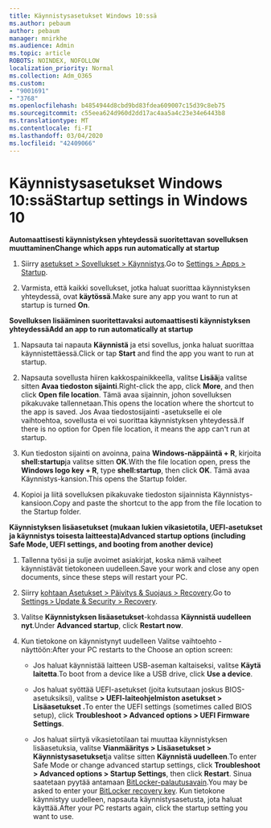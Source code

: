 ```yaml
---
title: Käynnistysasetukset Windows 10:ssä
ms.author: pebaum
author: pebaum
manager: mnirkhe
ms.audience: Admin
ms.topic: article
ROBOTS: NOINDEX, NOFOLLOW
localization_priority: Normal
ms.collection: Adm_O365
ms.custom:
- "9001691"
- "3768"
ms.openlocfilehash: b4854944d8cbd9bd83fdea609007c15d39c8eb75
ms.sourcegitcommit: c55eea624d960d2dd17ac4aa5a4c23e34e6443b8
ms.translationtype: MT
ms.contentlocale: fi-FI
ms.lasthandoff: 03/04/2020
ms.locfileid: "42409066"
---
```

# <a name="startup-settings-in-windows-10"></a><span data-ttu-id="4151f-102">Käynnistysasetukset Windows 10:ssä</span><span class="sxs-lookup"><span data-stu-id="4151f-102">Startup settings in Windows 10</span></span>

<span data-ttu-id="4151f-103">**Automaattisesti käynnistyksen yhteydessä suoritettavan sovelluksen muuttaminen**</span><span class="sxs-lookup"><span data-stu-id="4151f-103">**Change which apps run automatically at startup**</span></span>

1. <span data-ttu-id="4151f-104">Siirry [asetukset > Sovellukset > Käynnistys](ms-settings:startupapps?activationSource=GetHelp).</span><span class="sxs-lookup"><span data-stu-id="4151f-104">Go to [Settings > Apps > Startup](ms-settings:startupapps?activationSource=GetHelp).</span></span>

2. <span data-ttu-id="4151f-105">Varmista, että kaikki sovellukset, jotka haluat suorittaa käynnistyksen yhteydessä, ovat **käytössä**.</span><span class="sxs-lookup"><span data-stu-id="4151f-105">Make sure any app you want to run at startup is turned **On**.</span></span>

<span data-ttu-id="4151f-106">**Sovelluksen lisääminen suoritettavaksi automaattisesti käynnistyksen yhteydessä**</span><span class="sxs-lookup"><span data-stu-id="4151f-106">**Add an app to run automatically at startup**</span></span>

1. <span data-ttu-id="4151f-107">Napsauta tai napauta **Käynnistä** ja etsi sovellus, jonka haluat suorittaa käynnistettäessä.</span><span class="sxs-lookup"><span data-stu-id="4151f-107">Click or tap **Start** and find the app you want to run at startup.</span></span>

2. <span data-ttu-id="4151f-108">Napsauta sovellusta hiiren kakkospainikkeella, valitse **Lisää**ja valitse sitten **Avaa tiedoston sijainti**.</span><span class="sxs-lookup"><span data-stu-id="4151f-108">Right-click the app, click **More**, and then click **Open file location**.</span></span> <span data-ttu-id="4151f-109">Tämä avaa sijainnin, johon sovelluksen pikakuvake tallennetaan.</span><span class="sxs-lookup"><span data-stu-id="4151f-109">This opens the location where the shortcut to the app is saved.</span></span> <span data-ttu-id="4151f-110">Jos Avaa tiedostosijainti -asetukselle ei ole vaihtoehtoa, sovellusta ei voi suorittaa käynnistyksen yhteydessä.</span><span class="sxs-lookup"><span data-stu-id="4151f-110">If there is no option for Open file location, it means the app can't run at startup.</span></span>

3. <span data-ttu-id="4151f-111">Kun tiedoston sijainti on avoinna, paina **Windows-näppäintä + R**, kirjoita **shell:startup**ja valitse sitten **OK**.</span><span class="sxs-lookup"><span data-stu-id="4151f-111">With the file location open, press the **Windows logo key  + R**, type **shell:startup**, then click **OK**.</span></span> <span data-ttu-id="4151f-112">Tämä avaa Käynnistys-kansion.</span><span class="sxs-lookup"><span data-stu-id="4151f-112">This opens the Startup folder.</span></span>

4. <span data-ttu-id="4151f-113">Kopioi ja liitä sovelluksen pikakuvake tiedoston sijainnista Käynnistys-kansioon.</span><span class="sxs-lookup"><span data-stu-id="4151f-113">Copy and paste the shortcut to the app from the file location to the Startup folder.</span></span>

<span data-ttu-id="4151f-114">**Käynnistyksen lisäasetukset (mukaan lukien vikasietotila, UEFI-asetukset ja käynnistys toisesta laitteesta)**</span><span class="sxs-lookup"><span data-stu-id="4151f-114">**Advanced startup options (including Safe Mode, UEFI settings, and booting from another device)**</span></span>

1. <span data-ttu-id="4151f-115">Tallenna työsi ja sulje avoimet asiakirjat, koska nämä vaiheet käynnistävät tietokoneen uudelleen.</span><span class="sxs-lookup"><span data-stu-id="4151f-115">Save your work and close any open documents, since these steps will restart your PC.</span></span>

2. <span data-ttu-id="4151f-116">Siirry [kohtaan Asetukset > Päivitys & Suojaus > Recovery](ms-settings:recovery?activationSource=GetHelp).</span><span class="sxs-lookup"><span data-stu-id="4151f-116">Go to [Settings > Update & Security > Recovery](ms-settings:recovery?activationSource=GetHelp).</span></span>

3. <span data-ttu-id="4151f-117">Valitse **Käynnistyksen lisäasetukset**-kohdassa **Käynnistä uudelleen nyt**.</span><span class="sxs-lookup"><span data-stu-id="4151f-117">Under **Advanced startup**, click **Restart now**.</span></span> 

4. <span data-ttu-id="4151f-118">Kun tietokone on käynnistynyt uudelleen Valitse vaihtoehto -näyttöön:</span><span class="sxs-lookup"><span data-stu-id="4151f-118">After your PC restarts to the Choose an option screen:</span></span>

    - <span data-ttu-id="4151f-119">Jos haluat käynnistää laitteen USB-aseman kaltaiseksi, valitse **Käytä laitetta**.</span><span class="sxs-lookup"><span data-stu-id="4151f-119">To boot from a device like a USB drive, click **Use a device**.</span></span>

    - <span data-ttu-id="4151f-120">Jos haluat syöttää UEFI-asetukset (joita kutsutaan joskus BIOS-asetuksiksi), valitse **> UEFI-laiteohjelmiston asetukset > Lisäasetukset .**</span><span class="sxs-lookup"><span data-stu-id="4151f-120">To enter the UEFI settings (sometimes called BIOS setup), click **Troubleshoot > Advanced options > UEFI Firmware Settings**.</span></span> 

    - <span data-ttu-id="4151f-121">Jos haluat siirtyä vikasietotilaan tai muuttaa käynnistyksen lisäasetuksia, valitse **Vianmääritys > Lisäasetukset > Käynnistysasetukset**ja valitse sitten **Käynnistä uudelleen**.</span><span class="sxs-lookup"><span data-stu-id="4151f-121">To enter Safe Mode or change advanced startup settings, click **Troubleshoot > Advanced options > Startup Settings**, then click **Restart**.</span></span> <span data-ttu-id="4151f-122">Sinua saatetaan pyytää antamaan [BitLocker-palautusavain](https://support.microsoft.com/help/4026181/windows-10-find-my-bitlocker-recovery-key).</span><span class="sxs-lookup"><span data-stu-id="4151f-122">You may be asked to enter your [BitLocker recovery key](https://support.microsoft.com/help/4026181/windows-10-find-my-bitlocker-recovery-key).</span></span> <span data-ttu-id="4151f-123">Kun tietokone käynnistyy uudelleen, napsauta käynnistysasetusta, jota haluat käyttää.</span><span class="sxs-lookup"><span data-stu-id="4151f-123">After your PC restarts again, click the startup setting you want to use.</span></span>